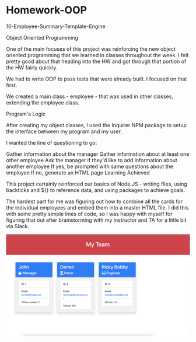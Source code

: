 # Homework-OOP


10-Employee-Summary-Template-Engine

Object Oriented Programming

One of the main focuses of this project was reinforcing the new object oriented programming that we learned in classes throughout the week. I felt pretty good about that heading into the HW and got through that portion of the HW fairly quickly.

We had to write OOP to pass tests that were already built. I focused on that first.

We created a main class - employee - that was used in other classes, extending the employee class.

Program's Logic

After creating my object classes, I used the Inquirer NPM package to setup the interface between my program and my user.

I wanted the line of questioning to go:

Gather information about the manager
Gather information about at least one other employee
Ask the manager if they'd like to add information about another employee
If yes, be prompted with same questions about the employee
If no, generate an HTML page
Learning Achieved

This project certainly reinforced our basics of Node.JS - writing files, using backticks and ${} to reference data, and using packages to achieve goals.

The hardest part for me was figuring out how to combine all the cards for the individual employees and embed them into a master HTML file. I did this with some pretty simple lines of code, so I was happy with myself for figuring that out after brainstorming with my instructor and TA for a little bit via Slack.

<img src="1.png"/>
